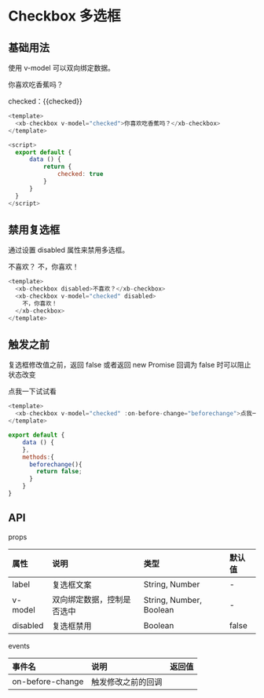 # Checkbox 多选框

## 基础用法

使用 v-model 可以双向绑定数据。

<div class="demo-checkbox">
  <div>
    <xb-checkbox v-model="checked">你喜欢吃香蕉吗？</xb-checkbox>
    <p>checked：{{checked}}</p>
  </div>
</div>

```js
<template>
  <xb-checkbox v-model="checked">你喜欢吃香蕉吗？</xb-checkbox>
</template>

<script>
  export default {
      data () {
          return {
              checked: true
          }
      }
  }
</script>
```

## 禁用复选框

通过设置 disabled 属性来禁用多选框。

<div class="demo-checkbox">
  <div>
    <xb-checkbox disabled>不喜欢？</xb-checkbox>
    <xb-checkbox v-model="checked" disabled="true">不，你喜欢！</xb-checkbox>
  </div>
</div>

```js
<template>
  <xb-checkbox disabled>不喜欢？</xb-checkbox>
  <xb-checkbox v-model="checked" disabled>
    不，你喜欢！
  </xb-checkbox>
</template>
```

## 触发之前

复选框修改值之前，返回 false 或者返回 new Promise 回调为 false 时可以阻止状态改变

<div class="demo-checkbox">
  <div>
    <xb-checkbox v-model="checked" :on-before-change="beforechange">点我一下试试看</xb-checkbox>
  </div>
</div>

```js
<template>
  <xb-checkbox v-model="checked" :on-before-change="beforechange">点我一下试试看</xb-checkbox>
</template>

export default {
    data () {
    },
    methods:{
      beforechange(){
        return false;
      }
    }
}
```

## API

props

| 属性     | 说明                       | 类型                    | 默认值 |
| :------- | :------------------------- | :---------------------- | :----- |
| label    | 复选框文案                 | String, Number          | -      |
| v-model  | 双向绑定数据，控制是否选中 | String, Number, Boolean | -      |
| disabled | 复选框禁用                 | Boolean                 | false  |

events

| 事件名           | 说明               | 返回值 |
| :--------------- | :----------------- | :----- |
| on-before-change | 触发修改之前的回调 |

<script>
    export default {
        data () {
            return {
                checked: true
            }
        },
        methods:{
          beforechange(){
            let res=confirm("你爱我吗？");
            if(!res){
              alert("再见！！！")
              return false;
            }
            alert("你是个好人，但是我不爱你！")
          }
        }
    }
</script>

